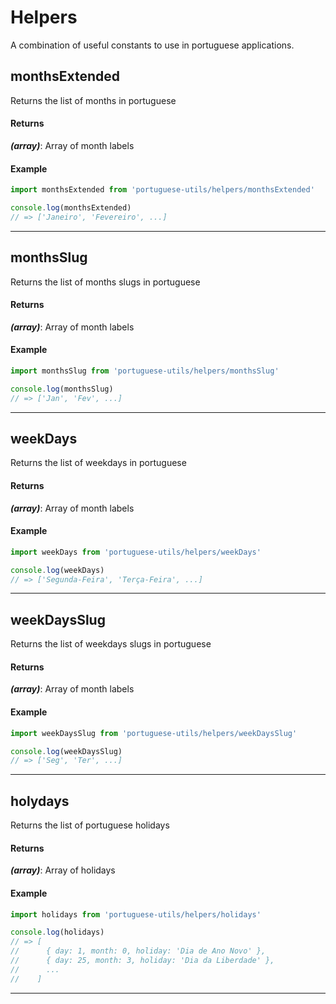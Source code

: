 # Helpers

A combination of useful constants to use in portuguese applications.

## monthsExtended

Returns the list of months in portuguese

#### Returns

**_(array)_**: Array of month labels

#### Example

```js
import monthsExtended from 'portuguese-utils/helpers/monthsExtended'

console.log(monthsExtended)
// => ['Janeiro', 'Fevereiro', ...]
```

---

## monthsSlug

Returns the list of months slugs in portuguese

#### Returns

**_(array)_**: Array of month labels

#### Example

```js
import monthsSlug from 'portuguese-utils/helpers/monthsSlug'

console.log(monthsSlug)
// => ['Jan', 'Fev', ...]
```

---

## weekDays

Returns the list of weekdays in portuguese

#### Returns

**_(array)_**: Array of month labels

#### Example

```js
import weekDays from 'portuguese-utils/helpers/weekDays'

console.log(weekDays)
// => ['Segunda-Feira', 'Terça-Feira', ...]
```

---

## weekDaysSlug

Returns the list of weekdays slugs in portuguese

#### Returns

**_(array)_**: Array of month labels

#### Example

```js
import weekDaysSlug from 'portuguese-utils/helpers/weekDaysSlug'

console.log(weekDaysSlug)
// => ['Seg', 'Ter', ...]
```

---

## holydays

Returns the list of portuguese holidays

#### Returns

**_(array)_**: Array of holidays

#### Example

```js
import holidays from 'portuguese-utils/helpers/holidays'

console.log(holidays)
// => [
//      { day: 1, month: 0, holiday: 'Dia de Ano Novo' },
//      { day: 25, month: 3, holiday: 'Dia da Liberdade' },
//      ...
//    ]
```

---
